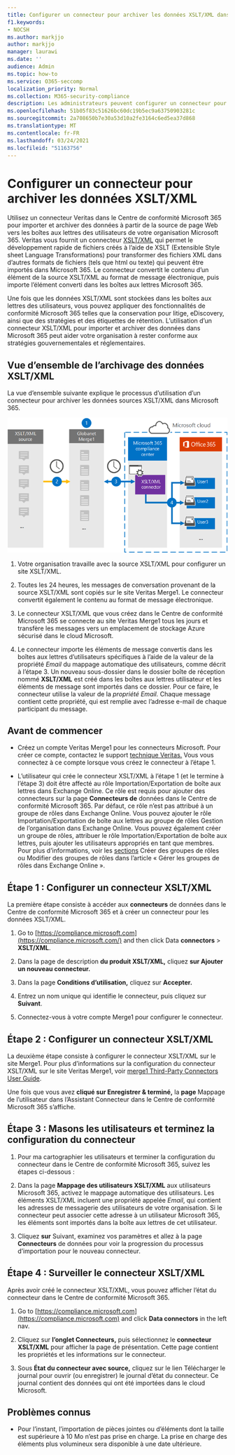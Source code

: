 ```yaml
---
title: Configurer un connecteur pour archiver les données XSLT/XML dans Microsoft 365
f1.keywords:
- NOCSH
ms.author: markjjo
author: markjjo
manager: laurawi
ms.date: ''
audience: Admin
ms.topic: how-to
ms.service: O365-seccomp
localization_priority: Normal
ms.collection: M365-security-compliance
description: Les administrateurs peuvent configurer un connecteur pour importer et archiver des données XSLT/XML à partir de Veritas dans Microsoft 365. Ce connecteur vous permet d’archiver des données provenant de sources de données tierces dans Microsoft 365 afin de pouvoir utiliser des fonctionnalités de conformité telles que la conservation légale, la recherche de contenu et les stratégies de rétention pour gérer les données tierces de votre organisation.
ms.openlocfilehash: 51b05f83c51626bc60dc19b5ec9a63750903281c
ms.sourcegitcommit: 2a708650b7e30a53d10a2fe3164c6ed5ea37d868
ms.translationtype: MT
ms.contentlocale: fr-FR
ms.lasthandoff: 03/24/2021
ms.locfileid: "51163756"
---
```

# <a name="set-up-a-connector-to-archive-xsltxml-data"></a>Configurer un connecteur pour archiver les données XSLT/XML

Utilisez un connecteur Veritas dans le Centre de conformité Microsoft 365 pour importer et archiver des données à partir de la source de page Web vers les boîtes aux lettres des utilisateurs de votre organisation Microsoft 365. Veritas vous fournit un connecteur [XSLT/XML](https://globanet.com/xslt-xml) qui permet le développement rapide de fichiers créés à l’aide de XSLT (Extensible Style sheet Language Transformations) pour transformer des fichiers XML dans d’autres formats de fichiers (tels que html ou texte) qui peuvent être importés dans Microsoft 365. Le connecteur convertit le contenu d’un élément de la source XSLT/XML au format de message électronique, puis importe l’élément converti dans les boîtes aux lettres Microsoft 365.

Une fois que les données XSLT/XML sont stockées dans les boîtes aux lettres des utilisateurs, vous pouvez appliquer des fonctionnalités de conformité Microsoft 365 telles que la conservation pour litige, eDiscovery, ainsi que des stratégies et des étiquettes de rétention. L’utilisation d’un connecteur XSLT/XML pour importer et archiver des données dans Microsoft 365 peut aider votre organisation à rester conforme aux stratégies gouvernementales et réglementaires.

## <a name="overview-of-archiving-xsltxml-data"></a>Vue d’ensemble de l’archivage des données XSLT/XML

La vue d’ensemble suivante explique le processus d’utilisation d’un connecteur pour archiver les données sources XSLT/XML dans Microsoft 365.

![Flux de travail d’archivage pour les données XSLT/XML](../media/XSLT-XMLConnectorWorkflow.png)

1. Votre organisation travaille avec la source XSLT/XML pour configurer un site XSLT/XML.

2. Toutes les 24 heures, les messages de conversation provenant de la source XSLT/XML sont copiés sur le site Veritas Merge1. Le connecteur convertit également le contenu au format de message électronique.

3. Le connecteur XSLT/XML que vous créez dans le Centre de conformité Microsoft 365 se connecte au site Veritas Merge1 tous les jours et transfère les messages vers un emplacement de stockage Azure sécurisé dans le cloud Microsoft.

4. Le connecteur importe les éléments de message convertis dans les boîtes aux lettres d’utilisateurs spécifiques à l’aide de la valeur de la propriété *Email* du mappage automatique des utilisateurs, comme décrit à l’étape 3. Un nouveau sous-dossier dans le dossier boîte de réception nommé **XSLT/XML** est créé dans les boîtes aux lettres utilisateur et les éléments de message sont importés dans ce dossier. Pour ce faire, le connecteur utilise la valeur de la *propriété Email.* Chaque message contient cette propriété, qui est remplie avec l’adresse e-mail de chaque participant du message.

## <a name="before-you-begin"></a>Avant de commencer

- Créez un compte Veritas Merge1 pour les connecteurs Microsoft. Pour créer ce compte, contactez le support [technique Veritas.](https://www.veritas.com/content/support/) Vous vous connectez à ce compte lorsque vous créez le connecteur à l’étape 1.

- L’utilisateur qui crée le connecteur XSLT/XML à l’étape 1 (et le termine à l’étape 3) doit être affecté au rôle Importation/Exportation de boîte aux lettres dans Exchange Online. Ce rôle est requis pour ajouter des connecteurs sur la page **Connecteurs de** données dans le Centre de conformité Microsoft 365. Par défaut, ce rôle n’est pas attribué à un groupe de rôles dans Exchange Online. Vous pouvez ajouter le rôle Importation/Exportation de boîte aux lettres au groupe de rôles Gestion de l’organisation dans Exchange Online. Vous pouvez également créer un groupe de rôles, attribuer le rôle Importation/Exportation de boîte aux lettres, puis ajouter les utilisateurs appropriés en tant que membres. Pour plus d’informations, voir les [sections](/Exchange/permissions-exo/role-groups#modify-role-groups) Créer des groupes de rôles ou Modifier des groupes de rôles dans l’article « Gérer les groupes de rôles dans Exchange Online ». [](/Exchange/permissions-exo/role-groups#create-role-groups)

## <a name="step-1-set-up-an-xsltxml-connector"></a>Étape 1 : Configurer un connecteur XSLT/XML

La première étape consiste à accéder aux **connecteurs** de données dans le Centre de conformité Microsoft 365 et à créer un connecteur pour les données XSLT/XML.

1. Go to [https://compliance.microsoft.com](https://compliance.microsoft.com/) and then click Data **connectors**  >  **XSLT/XML**.

2. Dans la page de description **du produit XSLT/XML,** cliquez **sur Ajouter un nouveau connecteur.**

3. Dans la page **Conditions d’utilisation,** cliquez sur **Accepter.**

4. Entrez un nom unique qui identifie le connecteur, puis cliquez sur **Suivant**.

5. Connectez-vous à votre compte Merge1 pour configurer le connecteur.

## <a name="step-2-configure-an-xsltxml-connector"></a>Étape 2 : Configurer un connecteur XSLT/XML

La deuxième étape consiste à configurer le connecteur XSLT/XML sur le site Merge1. Pour plus d’informations sur la configuration du connecteur XSLT/XML sur le site Veritas Merge1, voir [merge1 Third-Party Connectors User Guide](https://docs.ms.merge1.globanetportal.com/Merge1%20Third-Party%20Connectors%20XSLT-XML%20User%20Guide%20.pdf).

Une fois que vous avez **cliqué sur Enregistrer & terminé,** la **page** Mappage de l’utilisateur dans l’Assistant Connecteur dans le Centre de conformité Microsoft 365 s’affiche.

## <a name="step-3-map-users-and-complete-the-connector-setup"></a>Étape 3 : Masons les utilisateurs et terminez la configuration du connecteur

1. Pour ma cartographier les utilisateurs et terminer la configuration du connecteur dans le Centre de conformité Microsoft 365, suivez les étapes ci-dessous :

2. Dans la page **Mappage des utilisateurs XSLT/XML** aux utilisateurs Microsoft 365, activez le mappage automatique des utilisateurs. Les éléments XSLT/XML incluent une propriété appelée *Email*, qui contient les adresses de messagerie des utilisateurs de votre organisation. Si le connecteur peut associer cette adresse à un utilisateur Microsoft 365, les éléments sont importés dans la boîte aux lettres de cet utilisateur.

3. Cliquez **sur** Suivant, examinez vos paramètres et allez à la page **Connecteurs** de données pour voir la progression du processus d’importation pour le nouveau connecteur.

## <a name="step-4-monitor-the-xsltxml-connector"></a>Étape 4 : Surveiller le connecteur XSLT/XML

Après avoir créé le connecteur XSLT/XML, vous pouvez afficher l’état du connecteur dans le Centre de conformité Microsoft 365.

1. Go to [https://compliance.microsoft.com](https://compliance.microsoft.com) and click **Data connectors** in the left nav.

2. Cliquez sur **l’onglet Connecteurs,** puis sélectionnez le **connecteur XSLT/XML** pour afficher la page de présentation. Cette page contient les propriétés et les informations sur le connecteur.

3. Sous **État du connecteur avec source,** cliquez sur le lien Télécharger le journal pour ouvrir (ou enregistrer) le journal d’état du connecteur.  Ce journal contient des données qui ont été importées dans le cloud Microsoft.

## <a name="known-issues"></a>Problèmes connus

- Pour l’instant, l’importation de pièces jointes ou d’éléments dont la taille est supérieure à 10 Mo n’est pas prise en charge. La prise en charge des éléments plus volumineux sera disponible à une date ultérieure.